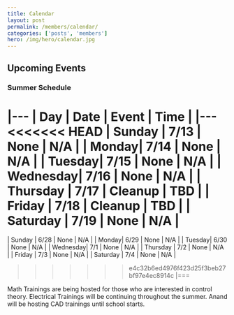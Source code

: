 ```yaml
---
title: Calendar
layout: post
permalink: /members/calendar/
categories: ['posts', 'members']
hero: /img/hero/calendar.jpg
---
```


## Upcoming Events

### Summer Schedule


|---
| Day | Date | Event    | Time |
|---
<<<<<<< HEAD
| Sunday | 7/13 | None | N/A |
| Monday| 7/14 | None | N/A |
| Tuesday| 7/15 | None | N/A |
| Wednesday| 7/16 | None | N/A |
| Thursday | 7/17 | Cleanup | TBD |
| Friday | 7/18 | Cleanup | TBD |
| Saturday | 7/19 | None | N/A |
=======
| Sunday | 6/28 | None | N/A |
| Monday| 6/29 | None | N/A |
| Tuesday| 6/30 | None | N/A |
| Wednesday| 7/1 | None | N/A |
| Thursday | 7/2 | None | N/A |
| Friday | 7/3 | None | N/A |
| Saturday | 7/4 | None | N/A |
>>>>>>> e4c32b6ed4976f423d25f3beb27bf97e4ec8914c
|===

Math Trainings are being hosted for those who are interested in control theory.
Electrical Trainings will be continuing throughout the summer.
Anand will be hosting CAD trainings until school starts.

